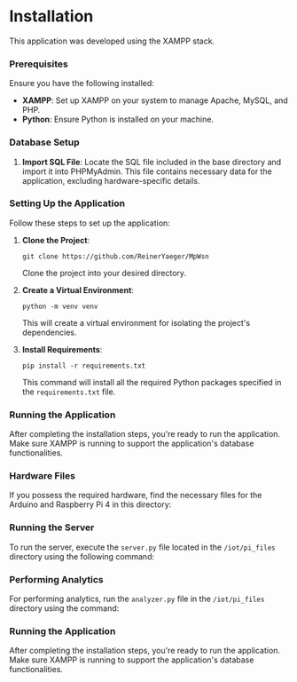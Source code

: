 # Installation

This application was developed using the XAMPP stack.

### Prerequisites

Ensure you have the following installed:

- **XAMPP**: Set up XAMPP on your system to manage Apache, MySQL, and PHP.
- **Python**: Ensure Python is installed on your machine.

### Database Setup

1. **Import SQL File**: Locate the SQL file included in the base directory and import it into PHPMyAdmin. This file contains necessary data for the application, excluding hardware-specific details.

### Setting Up the Application

Follow these steps to set up the application:

1. **Clone the Project**:
    ```
    git clone https://github.com/ReinerYaeger/MpWsn
    ```
    Clone the project into your desired directory.

2. **Create a Virtual Environment**:
    ```
    python -m venv venv
    ```
    This will create a virtual environment for isolating the project's dependencies.

3. **Install Requirements**:
    ```
    pip install -r requirements.txt
    ```
    This command will install all the required Python packages specified in the `requirements.txt` file.

### Running the Application

After completing the installation steps, you're ready to run the application. Make sure XAMPP is running to support the application's database functionalities.

### Hardware Files

If you possess the required hardware, find the necessary files for the Arduino and Raspberry Pi 4 in this directory:

### Running the Server

To run the server, execute the `server.py` file located in the `/iot/pi_files` directory using the following command:


### Performing Analytics

For performing analytics, run the `analyzer.py` file in the `/iot/pi_files` directory using the command:


### Running the Application

After completing the installation steps, you're ready to run the application. Make sure XAMPP is running to support the application's database functionalities.
